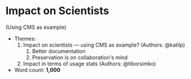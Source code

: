 # Impact on Scientists

(Using CMS as example)

- Themes:
    1. Impact on scientists &mdash; using CMS as example? (Authors: @katilp)
        1. Better documentation
        2. Preservation is on collaboration's mind
    2. Impact in terms of usage stats (Authors: @tiborsimko)
- Word count: **1,000**
